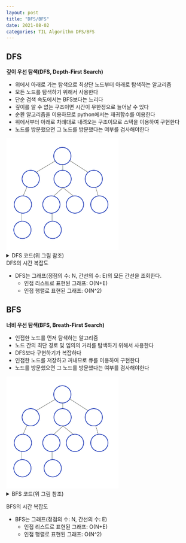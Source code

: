```yaml
---
layout: post
title: "DFS/BFS"
date: 2021-08-02
categories: TIL Algorithm DFS/BFS
---
```


## DFS

**깊이 우선 탐색(DFS, Depth-First Search)**

- 위에서 아래로 가는 탐색으로 최상단 노드부터 아래로 탐색하는 알고리즘
- 모든 노드를 탐색하기 위해서 사용한다
- 단순 검색 속도에서는 BFS보다는 느리다
- 깊이를 알 수 없는 구조이면 시간이 무한정으로 늘어날 수 있다
- 순환 알고리즘을 이용하므로 python에서는 재귀함수를 이용한다
- 위에서부터 아래로 차례대로 내려오는 구조이므로 스택을 이용하여 구현한다
- 노드를 방문했으면 그 노드를 방문했다는 여부를 검사해야한다

<img src="https://github.com/knotted-developers/Computer-science/blob/e854f1545ebe7ba8c34c6042988565f601885e05/Algorithm/Images/DFS.gif" width="300" height="300">

<details>
<summary>DFS 코드(위 그림 참조)</summary>
<div markdown="1">

```python

graph = [
  [],
  [2,5,9],
  [1,3],
  [2,4],
  [3],
  [1,6,8],
  [5,7],
  [6],
  [5],
  [1,10],
  [9]
]

visited = [False]*11

def dfs(graph, v , visited):
  visited[v] = True
  print(v , end=" ")
  for i in graph[v]:
    if not visited[i]:
      dfs(graph, i, visited)

dfs(graph, 1, visited)

1 2 3 4 5 6 7 8 9 10

```

</div>
</details>
DFS의 시간 복잡도

- DFS는 그래프(정점의 수: N, 간선의 수: E)의 모든 간선을 조회한다.
  - 인접 리스트로 표현된 그래프: O(N+E)
  - 인접 행렬로 표현된 그래프: O(N^2)

## BFS

**너비 우선 탐색(BFS, Breath-First Search)**

- 인접한 노드를 먼저 탐색하는 알고리즘
- 노드 간의 최단 경로 및 임의의 거리를 탐색하기 위해서 사용한다
- DFS보다 구현하기가 복잡하다
- 인접한 노드를 저장하고 꺼내므로 큐를 이용하여 구현한다
- 노드를 방문했으면 그 노드를 방문했다는 여부를 검사해야한다

<img src="https://github.com/knotted-developers/Computer-science/blob/333fa1732df10ece205c737bf4a320bb8cc58cac/Algorithm/Images/BFS.gif" width="300" height="300">

<details>
<summary>BFS 코드(위 그림 참조)</summary>
<div markdown="1">

```python
from collections import deque

graph = [
  [],
  [2,3,4],
  [1,5],
  [1,6,7],
  [1,8],
  [2,9],
  [3,10],
  [3],
  [4],
  [5],
  [6]
]


visited = [False]*11

def bfs(graph, v, visited):
  visited[v] = True
  queue = deque([v])

  while queue:
    v = queue.popleft()
    print(v, end=" ")
    for i in graph[v]:
      if not visited[i]:
        queue.append(i)
        visited[i] = True

bfs(graph, 1, visited)

1 2 3 4 5 6 7 8 9 10
```

</div>
</details>

BFS의 시간 복잡도

- BFS는 그래프(정점의 수: N, 간선의 수: E)
  - 인접 리스트로 표현된 그래프: O(N+E)
  - 인접 행렬로 표현된 그래프: O(N^2)

